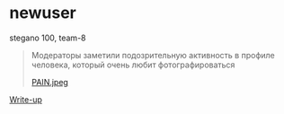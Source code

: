# newuser

stegano 100, team-8

> Модераторы заметили подозрительную активность в профиле человека, который очень любит фотографироваться
>
> [PAIN.jpeg](flower/PAIN.jpeg)

[Write-up](WRITEUP.md)
